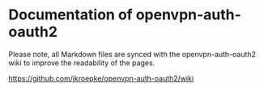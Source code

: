 # Documentation of openvpn-auth-oauth2

Please note, all Markdown files are synced with the openvpn-auth-oauth2 wiki to improve the readability of the pages.

https://github.com/jkroepke/openvpn-auth-oauth2/wiki
